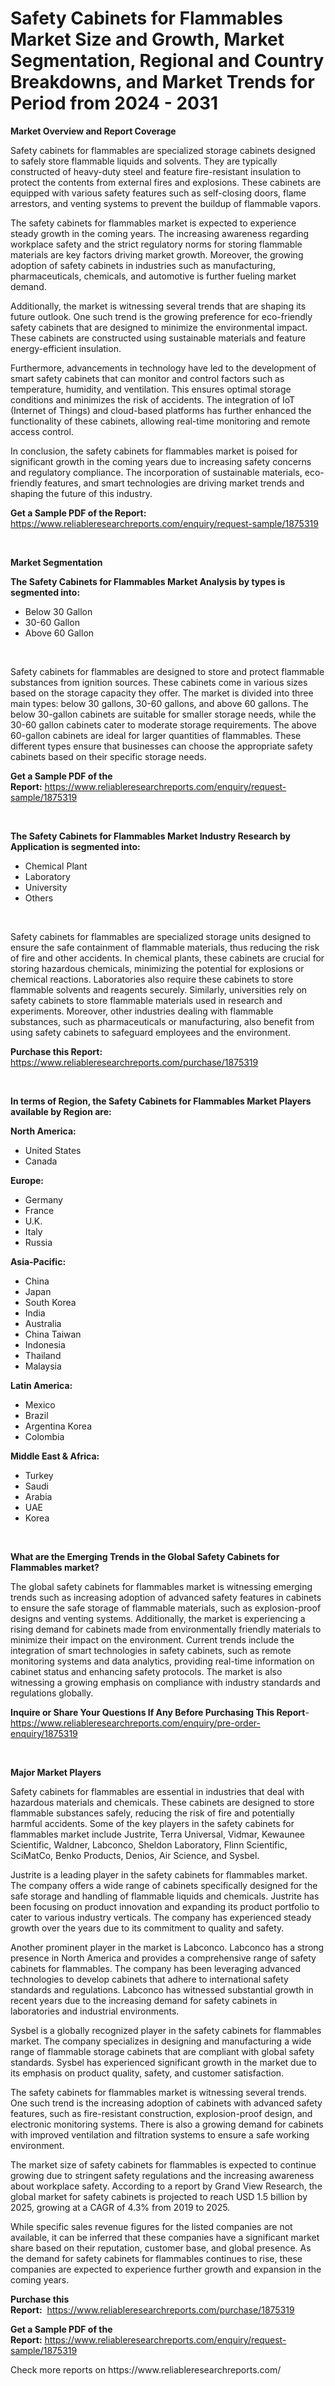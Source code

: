 <p><h1>Safety Cabinets for Flammables Market Size and Growth, Market Segmentation, Regional and Country Breakdowns, and Market Trends for Period from 2024 -  2031</h1></p><p><strong>Market Overview and Report Coverage</strong></p>
<p><p>Safety cabinets for flammables are specialized storage cabinets designed to safely store flammable liquids and solvents. They are typically constructed of heavy-duty steel and feature fire-resistant insulation to protect the contents from external fires and explosions. These cabinets are equipped with various safety features such as self-closing doors, flame arrestors, and venting systems to prevent the buildup of flammable vapors.</p><p>The safety cabinets for flammables market is expected to experience steady growth in the coming years. The increasing awareness regarding workplace safety and the strict regulatory norms for storing flammable materials are key factors driving market growth. Moreover, the growing adoption of safety cabinets in industries such as manufacturing, pharmaceuticals, chemicals, and automotive is further fueling market demand.</p><p>Additionally, the market is witnessing several trends that are shaping its future outlook. One such trend is the growing preference for eco-friendly safety cabinets that are designed to minimize the environmental impact. These cabinets are constructed using sustainable materials and feature energy-efficient insulation.</p><p>Furthermore, advancements in technology have led to the development of smart safety cabinets that can monitor and control factors such as temperature, humidity, and ventilation. This ensures optimal storage conditions and minimizes the risk of accidents. The integration of IoT (Internet of Things) and cloud-based platforms has further enhanced the functionality of these cabinets, allowing real-time monitoring and remote access control.</p><p>In conclusion, the safety cabinets for flammables market is poised for significant growth in the coming years due to increasing safety concerns and regulatory compliance. The incorporation of sustainable materials, eco-friendly features, and smart technologies are driving market trends and shaping the future of this industry.</p></p>
<p><strong>Get a Sample PDF of the Report:</strong> <a href="https://www.reliableresearchreports.com/enquiry/request-sample/1875319">https://www.reliableresearchreports.com/enquiry/request-sample/1875319</a></p>
<p>&nbsp;</p>
<p><strong>Market Segmentation</strong></p>
<p><strong>The Safety Cabinets for Flammables Market Analysis by types is segmented into:</strong></p>
<p><ul><li>Below 30 Gallon</li><li>30-60 Gallon</li><li>Above 60 Gallon</li></ul></p>
<p>&nbsp;</p>
<p><p>Safety cabinets for flammables are designed to store and protect flammable substances from ignition sources. These cabinets come in various sizes based on the storage capacity they offer. The market is divided into three main types: below 30 gallons, 30-60 gallons, and above 60 gallons. The below 30-gallon cabinets are suitable for smaller storage needs, while the 30-60 gallon cabinets cater to moderate storage requirements. The above 60-gallon cabinets are ideal for larger quantities of flammables. These different types ensure that businesses can choose the appropriate safety cabinets based on their specific storage needs.</p></p>
<p><strong>Get a Sample PDF of the Report:</strong>&nbsp;<a href="https://www.reliableresearchreports.com/enquiry/request-sample/1875319">https://www.reliableresearchreports.com/enquiry/request-sample/1875319</a></p>
<p>&nbsp;</p>
<p><strong>The Safety Cabinets for Flammables Market Industry Research by Application is segmented into:</strong></p>
<p><ul><li>Chemical Plant</li><li>Laboratory</li><li>University</li><li>Others</li></ul></p>
<p>&nbsp;</p>
<p><p>Safety cabinets for flammables are specialized storage units designed to ensure the safe containment of flammable materials, thus reducing the risk of fire and other accidents. In chemical plants, these cabinets are crucial for storing hazardous chemicals, minimizing the potential for explosions or chemical reactions. Laboratories also require these cabinets to store flammable solvents and reagents securely. Similarly, universities rely on safety cabinets to store flammable materials used in research and experiments. Moreover, other industries dealing with flammable substances, such as pharmaceuticals or manufacturing, also benefit from using safety cabinets to safeguard employees and the environment.</p></p>
<p><strong>Purchase this Report:</strong>&nbsp; <a href="https://www.reliableresearchreports.com/purchase/1875319">https://www.reliableresearchreports.com/purchase/1875319</a></p>
<p>&nbsp;</p>
<p><strong>In terms of Region, the Safety Cabinets for Flammables Market Players available by Region are:</strong></p>
<p>
    <p> <strong> North America: </strong>
        <ul>
            <li>United States</li>
            <li>Canada</li>
        </ul>
        </p> 
    <p> <strong> Europe: </strong>
        <ul>
            <li>Germany</li>
            <li>France</li>
            <li>U.K.</li>
            <li>Italy</li>
            <li>Russia</li>
        </ul>
        </p> 
    <p> <strong> Asia-Pacific: </strong>
        <ul>
            <li>China</li>
            <li>Japan</li>
            <li>South Korea</li>
            <li>India</li>
            <li>Australia</li>
            <li>China Taiwan</li>
            <li>Indonesia</li>
            <li>Thailand</li>
            <li>Malaysia</li>
        </ul>
        </p> 
    <p> <strong> Latin America: </strong>
        <ul>
            <li>Mexico</li>
            <li>Brazil</li>
            <li>Argentina Korea</li>
            <li>Colombia</li>
        </ul>
        </p> 
    <p> <strong> Middle East & Africa: </strong>
        <ul>
            <li>Turkey</li>
            <li>Saudi</li>
            <li>Arabia</li>
            <li>UAE</li>
            <li>Korea</li>
        </ul>
    </p>
    </p>
<p>&nbsp;</p>
<p><strong>What are the Emerging Trends in the Global Safety Cabinets for Flammables market?</strong></p>
<p><p>The global safety cabinets for flammables market is witnessing emerging trends such as increasing adoption of advanced safety features in cabinets to ensure the safe storage of flammable materials, such as explosion-proof designs and venting systems. Additionally, the market is experiencing a rising demand for cabinets made from environmentally friendly materials to minimize their impact on the environment. Current trends include the integration of smart technologies in safety cabinets, such as remote monitoring systems and data analytics, providing real-time information on cabinet status and enhancing safety protocols. The market is also witnessing a growing emphasis on compliance with industry standards and regulations globally.</p></p>
<p><strong>Inquire or Share Your Questions If Any Before Purchasing This Report</strong>- <a href="https://www.reliableresearchreports.com/enquiry/pre-order-enquiry/1875319">https://www.reliableresearchreports.com/enquiry/pre-order-enquiry/1875319</a></p>
<p>&nbsp;</p>
<p><strong>Major Market Players</strong></p>
<p><p>Safety cabinets for flammables are essential in industries that deal with hazardous materials and chemicals. These cabinets are designed to store flammable substances safely, reducing the risk of fire and potentially harmful accidents. Some of the key players in the safety cabinets for flammables market include Justrite, Terra Universal, Vidmar, Kewaunee Scientific, Waldner, Labconco, Sheldon Laboratory, Flinn Scientific, SciMatCo, Benko Products, Denios, Air Science, and Sysbel.</p><p>Justrite is a leading player in the safety cabinets for flammables market. The company offers a wide range of cabinets specifically designed for the safe storage and handling of flammable liquids and chemicals. Justrite has been focusing on product innovation and expanding its product portfolio to cater to various industry verticals. The company has experienced steady growth over the years due to its commitment to quality and safety.</p><p>Another prominent player in the market is Labconco. Labconco has a strong presence in North America and provides a comprehensive range of safety cabinets for flammables. The company has been leveraging advanced technologies to develop cabinets that adhere to international safety standards and regulations. Labconco has witnessed substantial growth in recent years due to the increasing demand for safety cabinets in laboratories and industrial environments.</p><p>Sysbel is a globally recognized player in the safety cabinets for flammables market. The company specializes in designing and manufacturing a wide range of flammable storage cabinets that are compliant with global safety standards. Sysbel has experienced significant growth in the market due to its emphasis on product quality, safety, and customer satisfaction.</p><p>The safety cabinets for flammables market is witnessing several trends. One such trend is the increasing adoption of cabinets with advanced safety features, such as fire-resistant construction, explosion-proof design, and electronic monitoring systems. There is also a growing demand for cabinets with improved ventilation and filtration systems to ensure a safe working environment.</p><p>The market size of safety cabinets for flammables is expected to continue growing due to stringent safety regulations and the increasing awareness about workplace safety. According to a report by Grand View Research, the global market for safety cabinets is projected to reach USD 1.5 billion by 2025, growing at a CAGR of 4.3% from 2019 to 2025.</p><p>While specific sales revenue figures for the listed companies are not available, it can be inferred that these companies have a significant market share based on their reputation, customer base, and global presence. As the demand for safety cabinets for flammables continues to rise, these companies are expected to experience further growth and expansion in the coming years.</p></p>
<p><strong>Purchase this Report:</strong>&nbsp;&nbsp;<a href="https://www.reliableresearchreports.com/purchase/1875319">https://www.reliableresearchreports.com/purchase/1875319</a></p>
<p></p>
<p><strong>Get a Sample PDF of the Report:</strong>&nbsp;<a href="https://www.reliableresearchreports.com/enquiry/request-sample/1875319">https://www.reliableresearchreports.com/enquiry/request-sample/1875319</a></p>
<p>Check more reports on https://www.reliableresearchreports.com/</p>